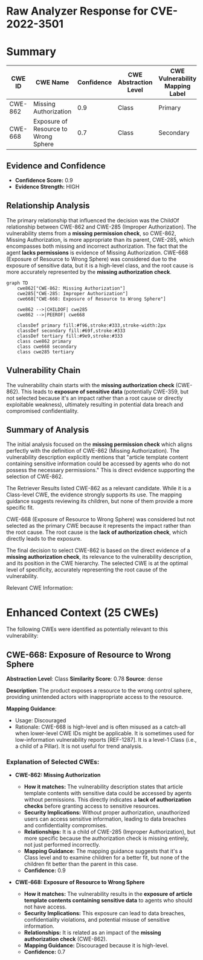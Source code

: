 # Raw Analyzer Response for CVE-2022-3501

# Summary
| CWE ID | CWE Name | Confidence | CWE Abstraction Level | CWE Vulnerability Mapping Label | CWE-Vulnerability Mapping Notes |
|---|---|---|---|---|---|
| CWE-862 | Missing Authorization | 0.9 | Class | Primary | Allowed-with-Review |
| CWE-668 | Exposure of Resource to Wrong Sphere | 0.7 | Class | Secondary | Discouraged |

## Evidence and Confidence

*   **Confidence Score:** 0.9
*   **Evidence Strength:** HIGH

## Relationship Analysis
The primary relationship that influenced the decision was the ChildOf relationship between CWE-862 and CWE-285 (Improper Authorization). The vulnerability stems from a **missing permission check**, so CWE-862, Missing Authorization, is more appropriate than its parent, CWE-285, which encompasses both missing and incorrect authorization. The fact that the agent **lacks permissions** is evidence of Missing Authorization.
CWE-668 (Exposure of Resource to Wrong Sphere) was considered due to the exposure of sensitive data, but it is a high-level class, and the root cause is more accurately represented by the **missing authorization check**.

```mermaid
graph TD
    cwe862["CWE-862: Missing Authorization"]
    cwe285["CWE-285: Improper Authorization"]
    cwe668["CWE-668: Exposure of Resource to Wrong Sphere"]

    cwe862 -->|CHILDOF| cwe285
    cwe862 -->|PEEROF| cwe668

    classDef primary fill:#f96,stroke:#333,stroke-width:2px
    classDef secondary fill:#69f,stroke:#333
    classDef tertiary fill:#9e9,stroke:#333
    class cwe862 primary
    class cwe668 secondary
    class cwe285 tertiary
```

## Vulnerability Chain
The vulnerability chain starts with the **missing authorization check** (CWE-862). This leads to **exposure of sensitive data** (potentially CWE-359, but not selected because it's an impact rather than a root cause or directly exploitable weakness), ultimately resulting in potential data breach and compromised confidentiality.

## Summary of Analysis
The initial analysis focused on the **missing permission check** which aligns perfectly with the definition of CWE-862 (Missing Authorization). The vulnerability description explicitly mentions that "article template content containing sensitive information could be accessed by agents who do not possess the necessary permissions." This is direct evidence supporting the selection of CWE-862.

The Retriever Results listed CWE-862 as a relevant candidate. While it is a Class-level CWE, the evidence strongly supports its use. The mapping guidance suggests reviewing its children, but none of them provide a more specific fit.

CWE-668 (Exposure of Resource to Wrong Sphere) was considered but not selected as the primary CWE because it represents the impact rather than the root cause. The root cause is the **lack of authorization check**, which directly leads to the exposure.

The final decision to select CWE-862 is based on the direct evidence of a **missing authorization check**, its relevance to the vulnerability description, and its position in the CWE hierarchy. The selected CWE is at the optimal level of specificity, accurately representing the root cause of the vulnerability.

Relevant CWE Information:

# Enhanced Context (25 CWEs)
The following CWEs were identified as potentially relevant to this vulnerability:

## CWE-668: Exposure of Resource to Wrong Sphere
**Abstraction Level**: Class
**Similarity Score**: 0.78
**Source**: dense

**Description**:
The product exposes a resource to the wrong control sphere, providing unintended actors with inappropriate access to the resource.

**Mapping Guidance**:
- Usage: Discouraged
- Rationale: CWE-668 is high-level and is often misused as a catch-all when lower-level CWE IDs might be applicable. It is sometimes used for low-information vulnerability reports [REF-1287]. It is a level-1 Class (i.e., a child of a Pillar). It is not useful for trend analysis.

### Explanation of Selected CWEs:

*   **CWE-862: Missing Authorization**
    *   **How it matches:** The vulnerability description states that article template contents with sensitive data could be accessed by agents without permissions. This directly indicates a **lack of authorization checks** before granting access to sensitive resources.
    *   **Security Implications:** Without proper authorization, unauthorized users can access sensitive information, leading to data breaches and confidentiality compromises.
    *   **Relationships:** It is a child of CWE-285 (Improper Authorization), but more specific because the authorization check is missing entirely, not just performed incorrectly.
    *   **Mapping Guidance:** The mapping guidance suggests that it's a Class level and to examine children for a better fit, but none of the children fit better than the parent in this case.
    *   **Confidence:** 0.9

*   **CWE-668: Exposure of Resource to Wrong Sphere**
    *   **How it matches:** The vulnerability results in the **exposure of article template contents containing sensitive data** to agents who should not have access.
    *   **Security Implications:** This exposure can lead to data breaches, confidentiality violations, and potential misuse of sensitive information.
    *   **Relationships:** It is related as an impact of the **missing authorization check** (CWE-862).
    *   **Mapping Guidance:** Discouraged because it is high-level.
    *   **Confidence:** 0.7